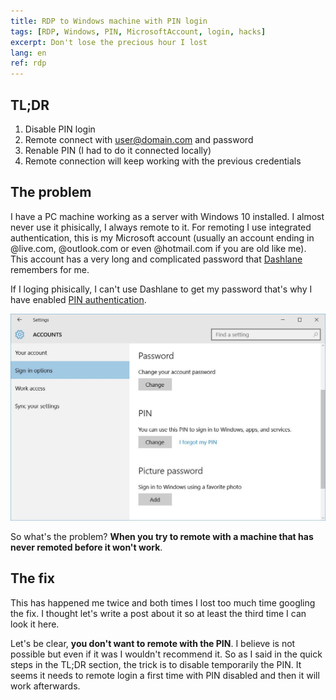 ```yaml
---
title: RDP to Windows machine with PIN login
tags: [RDP, Windows, PIN, MicrosoftAccount, login, hacks]
excerpt: Don't lose the precious hour I lost
lang: en
ref: rdp
---
```


## TL;DR

1. Disable PIN login
2. Remote connect with user@domain.com and password
3. Renable PIN (I had to do it connected locally)
4. Remote connection will keep working with the previous credentials

## The problem

I have a PC machine working as a server with Windows 10 installed. I almost never use it phisically, I always remote to it. For remoting I use integrated authentication, this is my Microsoft account (usually an account ending in @live.com, @outlook.com or even @hotmail.com if you are old like me). This account has a very long and complicated password that [Dashlane](https://www.dashlane.com/) remembers for me.

If I loging phisically, I can't use Dashlane to get my password that's why I have enabled [PIN authentication](https://petri.com/windows-10-use-a-pin-instead-of-a-password-to-sign-in).

![Windows PIN Sing-in](../images/WindowsPIN.jpg)

So what's the problem? **When you try to remote with a machine that has never remoted before it won't work**.

## The fix

This has happened me twice and both times I lost too much time googling the fix. I thought let's write a post about it so at least the third time I can look it here.

Let's be clear, **you don't want to remote with the PIN**. I believe is not possible but even if it was I wouldn't recommend it. So as I said in the quick steps in the TL;DR section, the trick is to disable temporarily the PIN. It seems it needs to remote login a first time with PIN disabled and then it will work afterwards.
